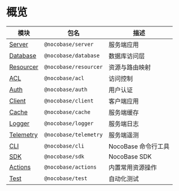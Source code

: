 # 概览

| 模块                                                                                                  | 包名                  | 描述                |
| ----------------------------------------------------------------------------------------------------- | --------------------- | ------------------- |
| [Server](/api/server/application)                                                                     | `@nocobase/server`    | 服务端应用          |
| [Database](/api/database)                                                                             | `@nocobase/database`  | 数据库访问层        |
| [Resourcer](/api/resourcer/resource-manager)                                                          | `@nocobase/resourcer` | 资源与路由映射      |
| [ACL](/api/acl/acl)                                                                                   | `@nocobase/acl`       | 访问控制            |
| [Auth](/api/auth/auth-manager)                                                                        | `@nocobase/auth`      | 用户认证            |
| <a href="https://client.docs-cn.nocobase.com/core/application/application" target="_blank">Client</a> | `@nocobase/client`    | 客户端应用          |
| [Cache](/api/cache/cache-manager)                                                                     | `@nocobase/cache`     | 服务端缓存          |
| [Logger](/api/logger)                                                                                 | `@nocobase/logger`    | 服务端日志          |
| [Telemetry](/api/telemetry/telemetry)                                                                 | `@nocobase/telemetry` | 服务端遥测          |
| [CLI](/api/cli)                                                                                       | `@nocobase/cli`       | NocoBase 命令行工具 |
| [SDK](/api/sdk)                                                                                       | `@nocobase/sdk`       | NocoBase SDK        |
| [Actions](/api/actions)                                                                               | `@nocobase/actions`   | 内置常用资源操作    |
| [Test](/api/test/server)                                                                              | `@nocobase/test`      | 自动化测试          |
